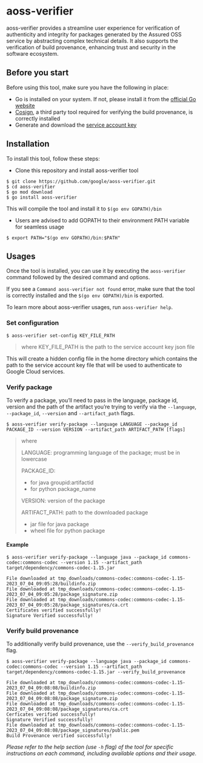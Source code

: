 # aoss-verifier

aoss-verifier provides a streamline user experience for verification of authenticity and integrity for packages generated by the Assured OSS service by abstracting complex technical details. It also supports the verification of build provenance, enhancing trust and security in the software ecosystem.


## Before you start

Before using this tool, make sure you have the following in place:
- Go is installed on your system. If not, please install it from the [official Go website](https://golang.org/doc/install)
- [Cosign](https://github.com/sigstore/cosign), a third party tool required for verifying the build provenance, is correctly installed
- Generate and download the [service account key](https://cloud.google.com/iam/docs/keys-create-delete#creating)


## Installation

To install this tool, follow these steps:
- Clone this repository and install aoss-verifier tool
```command
$ git clone https://github.com/google/aoss-verifier.git
$ cd aoss-verifier
$ go mod download
$ go install aoss-verifier
```
This will compile the tool and install it to `$(go env GOPATH)/bin`

- Users are advised to add GOPATH to their environment PATH variable for seamless usage
```command
$ export PATH="$(go env GOPATH)/bin:$PATH"
```


## Usages

Once the tool is installed, you can use it by executing the `aoss-verifier` command followed by the desired command and options.

If you see a `Command aoss-verifier not found` error, make sure that the tool is correctly installed and the `$(go env GOPATH)/bin` is exported.

To learn more about aoss-verifier usages, run `aoss-verifier help`.


### Set configuration

```command
$ aoss-verifier set-config KEY_FILE_PATH
```
> where KEY_FILE_PATH is the path to the service account key json file

This will create a hidden config file in the home directory which contains the path to the service account key file that will be used to authenticate to Google Cloud services.


### Verify package

To verify a package, you’ll need to pass in the language, package id, version and the path of the artifact you’re trying to verify via the `--language`, `--package_id`, `--version` and `--artifact_path` flags.

```command
$ aoss-verifier verify-package --language LANGUAGE --package_id PACKAGE_ID --version VERSION --artifact_path ARTIFACT_PATH [flags]
```

> where
> 
> LANGUAGE: programming language of the package; must be in lowercase
> 
> PACKAGE_ID:
> - for java groupid:artifactid
> - for python package_name
> 
> VERSION: version of the package
> 
> ARTIFACT_PATH: path to the downloaded package
>- jar file for java package
>- wheel file for python package


#### Example

```command
$ aoss-verifier verify-package --language java --package_id commons-codec:commons-codec --version 1.15 --artifact_path target/dependency/commons-codec-1.15.jar
```

```
File downloaded at tmp_downloads/commons-codec:commons-codec-1.15-2023_07_04_09:05:28/buildinfo.zip
File downloaded at tmp_downloads/commons-codec:commons-codec-1.15-2023_07_04_09:05:28/package_signature.zip
File downloaded at tmp_downloads/commons-codec:commons-codec-1.15-2023_07_04_09:05:28/package_signatures/ca.crt
Certificates verified successfully!
Signature Verified successfully!
```


### Verify build provenance

To additionally verify build provenance, use the `--verify_build_provenance` flag.
```command
$ aoss-verifier verify-package --language java --package_id commons-codec:commons-codec --version 1.15 --artifact_path target/dependency/commons-codec-1.15.jar --verify_build_provenance
```

```
File downloaded at tmp_downloads/commons-codec:commons-codec-1.15-2023_07_04_09:08:08/buildinfo.zip
File downloaded at tmp_downloads/commons-codec:commons-codec-1.15-2023_07_04_09:08:08/package_signature.zip
File downloaded at tmp_downloads/commons-codec:commons-codec-1.15-2023_07_04_09:08:08/package_signatures/ca.crt
Cerficates verified successfully!
Signature Verified successfully!
File downloaded at tmp_downloads/commons-codec:commons-codec-1.15-2023_07_04_09:08:08/package_signatures/public.pem
Build Provenance verified successfully!
```


*Please refer to the help section (use `-h` flag) of the tool for specific instructions on each command, including available options and their usage.*
